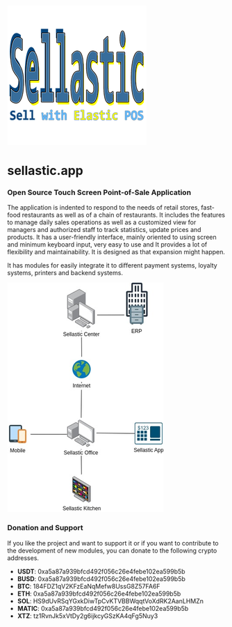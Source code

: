![Sellastic logo](https://github.com/Sellastic/sellastic.app/blob/main/logo_small.png)

# sellastic.app

### Open Source Touch Screen Point-of-Sale Application

The application is indented to respond to the needs of retail stores, fast-food restaurants as well as of a chain of restaurants. It includes the features to manage daily sales operations as well as a customized view for managers and authorized staff to track statistics, update prices and products. It has a user-friendly interface, mainly oriented to using screen and minimum keyboard input, very easy to use and It provides a lot of flexibility and maintainability. It is designed as that expansion might happen. 

It has modules for easily integrate it to different payment systems, loyalty systems, printers and backend systems.

![Sellastic Simple Diagram](https://github.com/Sellastic/.github/blob/main/profile/sellastic_simple_diagram.jpg)

### Donation and Support 
If you like the project and want to support it or if you want to contribute to the development of new modules, you can donate to the following crypto addresses.

* **USDT**: 0xa5a87a939bfcd492f056c26e4febe102ea599b5b
* **BUSD**: 0xa5a87a939bfcd492f056c26e4febe102ea599b5b
* **BTC**: 184FDZ1qV2KFzEaNqMefw8UssG8Z57FA6F
* **ETH**: 0xa5a87a939bfcd492f056c26e4febe102ea599b5b
* **SOL**: HS9dUvRSqYGxkDiwTpCvKTVBBWqqtVoXdRK2AanLHMZn
* **MATIC**: 0xa5a87a939bfcd492f056c26e4febe102ea599b5b
* **XTZ**: tz1RvnJk5xVtDy2g6ijkcyGSzKA4qFg5Nuy3

